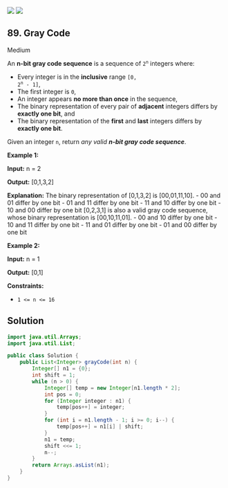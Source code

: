 [![](https://img.shields.io/github/stars/javadev/LeetCode-in-Java?label=Stars&style=flat-square)](https://github.com/javadev/LeetCode-in-Java)
[![](https://img.shields.io/github/forks/javadev/LeetCode-in-Java?label=Fork%20me%20on%20GitHub%20&style=flat-square)](https://github.com/javadev/LeetCode-in-Java/fork)

## 89\. Gray Code

Medium

An **n-bit gray code sequence** is a sequence of <code>2<sup>n</sup></code> integers where:

*   Every integer is in the **inclusive** range <code>[0, 2<sup>n</sup> - 1]</code>,
*   The first integer is `0`,
*   An integer appears **no more than once** in the sequence,
*   The binary representation of every pair of **adjacent** integers differs by **exactly one bit**, and
*   The binary representation of the **first** and **last** integers differs by **exactly one bit**.

Given an integer `n`, return _any valid **n-bit gray code sequence**_.

**Example 1:**

**Input:** n = 2

**Output:** [0,1,3,2]

**Explanation:** The binary representation of [0,1,3,2] is [00,01,11,10]. - 00 and 01 differ by one bit - 01 and 11 differ by one bit - 11 and 10 differ by one bit - 10 and 00 differ by one bit [0,2,3,1] is also a valid gray code sequence, whose binary representation is [00,10,11,01]. - 00 and 10 differ by one bit - 10 and 11 differ by one bit - 11 and 01 differ by one bit - 01 and 00 differ by one bit 

**Example 2:**

**Input:** n = 1

**Output:** [0,1] 

**Constraints:**

*   `1 <= n <= 16`

## Solution

```java
import java.util.Arrays;
import java.util.List;

public class Solution {
    public List<Integer> grayCode(int n) {
        Integer[] n1 = {0};
        int shift = 1;
        while (n > 0) {
            Integer[] temp = new Integer[n1.length * 2];
            int pos = 0;
            for (Integer integer : n1) {
                temp[pos++] = integer;
            }
            for (int i = n1.length - 1; i >= 0; i--) {
                temp[pos++] = n1[i] | shift;
            }
            n1 = temp;
            shift <<= 1;
            n--;
        }
        return Arrays.asList(n1);
    }
}
```